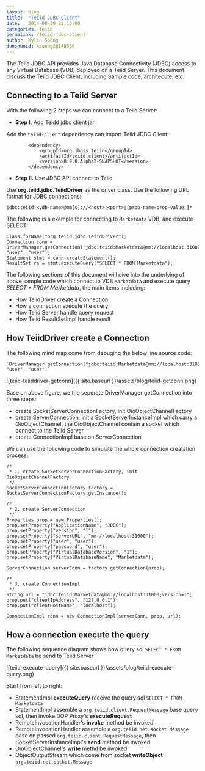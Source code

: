 ```yaml
---
layout: blog
title:  "Teiid JDBC Client"
date:   2014-08-30 22:10:00
categories: teiid
permalink: /teiid-jdbc-client
author: Kylin Soong
duoshuoid: ksoong20140830
---
```


The Teiid JDBC API provides Java Database Connectivity (JDBC) access to any Virtual Database (VDB) deployed on a Teiid Server. This document discuss the Teiid JDBC Client, including Sample code, architecute, etc.

## Connecting to a Teiid Server

With the following 2 steps we can connect to a Teiid Server:

* **Step I.** Add Teidd jdbc client jar

Add the `teiid-client` dependency can import Teiid JDBC Client:

~~~
		<dependency>
			<groupId>org.jboss.teiid</groupId>
			<artifactId>teiid-client</artifactId>
			<version>8.9.0.Alpha2-SNAPSHOT</version>
		</dependency>
~~~

* **Step II.** Use JDBC API connect to Teiid

Use **org.teiid.jdbc.TeiidDriver** as the driver class. Use the following URL format for JDBC connections:

~~~
jdbc:teiid:<vdb-name>@mm[s]://<host>:<port>;[prop-name=prop-value;]*
~~~

The following is a example for connecting to `Marketdata` VDB, and execute SELECT:

~~~
Class.forName("org.teiid.jdbc.TeiidDriver");
Connection conn = DriverManager.getConnection("jdbc:teiid:Marketdata@mm://localhost:31000;version=1", "user", "user");
Statement stmt = conn.createStatement();
ResultSet rs = stmt.executeQuery("SELECT * FROM Marketdata");
~~~

The following sections of this document will dive into the underlying of above sample code which connect to VDB `Marketdata` and execute query *SELECT * FROM Marketdata*, the main items including:

* How TeiidDriver create a Connection
* How a connection execute the query
* How Teiid Server handle query request
* How Teiid ResultSetImpl handle result


## How TeiidDriver create a Connection

The following mind map come from debuging the below line source code:

~~~
`DriverManager.getConnection("jdbc:teiid:Marketdata@mm://localhost:31000;version=1", "user", "user")`
~~~

![teiid-teiiddriver-getconn]({{ site.baseurl }}/assets/blog/teiid-getconn.png)

Base on above figure, we the seperate DriverManager getConnection into three steps:

* create SocketServerConnectionFactory, init OioObjectChannelFactory
* create ServerConnection, init a SocketServerInstanceImpl which carry a OioObjectChannel, the OioObjectChannel contain a socket which connect to the Teiid Server
* create ConnectionImpl base on ServerConnection

We can use the following code to simulate the whole connection creatation process:

~~~
/*
 * 1. create SocketServerConnectionFactory, init OioObjectChannelFactory
 */
SocketServerConnectionFactory factory = SocketServerConnectionFactory.getInstance();
		
/*
 * 2. create ServerConnection
 */
Properties prop = new Properties();
prop.setProperty("ApplicationName", "JDBC");
prop.setProperty("version", "1");
prop.setProperty("serverURL", "mm://localhost:31000");
prop.setProperty("user", "user");
prop.setProperty("password", "user");
prop.setProperty("VirtualDatabaseVersion", "1");
prop.setProperty("VirtualDatabaseName", "Marketdata");
		
ServerConnection serverConn = factory.getConnection(prop);
		
/*
 * 3. create ConnectionImpl
 */
String url = "jdbc:teiid:Marketdata@mm://localhost:31000;version=1";
prop.put("clientIpAddress", "127.0.0.1");
prop.put("clientHostName", "localhost");
		
ConnectionImpl conn = new ConnectionImpl(serverConn, prop, url);
~~~

## How a connection execute the query

The following sequence diagram shows how query sql `SELECT * FROM Marketdata` be send to Teiid Server

![teiid-execute-query]({{ site.baseurl }}/assets/blog/teiid-execute-query.png)

Start from left to right:

* StatementImpl **executeQuery** receive the query sql `SELECT * FROM Marketdata`
* StatementImpl assemble a `org.teiid.client.RequestMessage` base query sql, then invoke DQP Proxy's **executeRequest**
* RemoteInvocationHandler's **invoke** method be invoked
* RemoteInvocationHandler assemble a `org.teiid.net.socket.Message` base on passed `org.teiid.client.RequestMessage`, then SocketServerInstanceImpl's **send** method be invoked
* OioObjectChannel's **write** methd be invoked
* ObjectOutputStream which come from socket **writeObject** `org.teiid.net.socket.Message`

